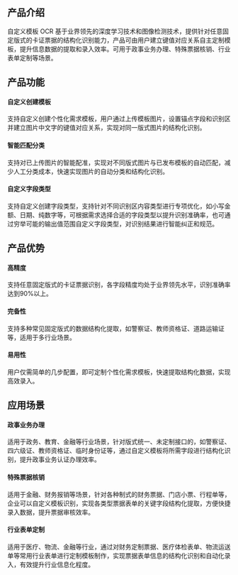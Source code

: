 
## 产品介绍
自定义模板 OCR 基于业界领先的深度学习技术和图像检测技术，提供针对任意固定版式的卡证票据的结构化识别能力，产品可由用户建立键值对应关系自主定制模板，提升信息数据的提取和录入效率。可用于政事业务办理、特殊票据核销、行业表单定制等场景。

## 产品功能
#### 自定义创建模板
支持自定义创建个性化需求模板，用户通过上传模板图片，设置锚点字段和识别区并建立图片中文字的键值对应关系，实现对同一版式图片的结构化识别。
#### 智能匹配分类
支持对已上传图片的智能配准，实现对不同版式图片与已发布模板的自动匹配，减少人工分类成本，快速实现图片的自动分类和结构化识别。
#### 自定义字段类型
支持自定义创建字段类型，支持针对不同识别区内容类型进行专项优化，如小写金额、日期、纯数字等，可根据需求选择合适的字段类型以提升识别准确率，也可通过穷举可能的输出值范围自定义字段类型，对识别结果进行智能纠正和规范。


## 产品优势
#### 高精度
支持任意固定版式的卡证票据识别，各字段精度均处于业界领先水平，识别准确率达到90%以上。
#### 完备性
支持多种常见固定版式的数据结构化提取，如警察证、教师资格证、道路运输证等，适用于多行业场景。
#### 易用性
用户仅需简单的几步配置，即可定制个性化需求模板，快速提取结构化数据，实现高效录入。

## 应用场景
#### 政事业务办理
适用于政务、教育、金融等行业场景，针对版式统一、未定制接口的，如警察证、四六级证、教师资格证、临时身份证等，通过自定义模板将所需字段进行结构化识别，提升政事业务认证办理效率。
#### 特殊票据核销
适用于金融、财务报销等场景，针对各种制式的财务票据、门店小票、行程单等，企业可以自定义模板识别，实现各类型票据表单的关键字段结构化提取，方便快捷录入数据，提升票据审核效率。
#### 行业表单定制
适用于医疗、物流、金融等行业，通过对财务定制票据、医疗体检表单、物流运送单等常用行业表单进行定制模板制作，实现票据表单信息的结构化识别和自动化录入，有效提升行业信息化程度。



